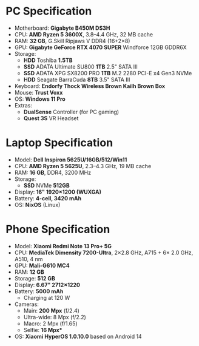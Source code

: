 # PC Specification

- Motherboard: **Gigabyte B450M DS3H**
- CPU: **AMD Ryzen 5 3600X**, 3.8–4.4 GHz, 32 MB cache
- RAM: **32 GB**, G.Skill Ripjaws V DDR4 (16+2×8)
- GPU: **Gigabyte GeForce RTX 4070 SUPER** Windforce 12GB GDDR6X
- Storage:
  - **HDD** Toshiba **1.5TB**
  - **SSD** ADATA Ultimate SU800 **1TB** 2.5" SATA III
  - **SSD** ADATA XPG SX8200 PRO **1TB** M.2 2280 PCI-E x4 Gen3 NVMe
  - **HDD** Seagate BarraCuda **8TB** 3.5" SATA III
- Keyboard: **Endorfy Thock Wireless Brown Kailh Brown Box**
- Mouse: **Trust Voxx**
- OS: **Windows 11 Pro**
- Extras:
  - **DualSense** Controller (for PC gaming)
  - **Quest 3S** VR Headset

# Laptop Specification

- Model: **Dell Inspiron 5625U/16GB/512/Win11**
- CPU: **AMD Ryzen 5 5625U**, 2.3–4.3 GHz, 19 MB cache
- RAM: **16 GB**, DDR4, 3200 MHz
- Storage:
  - **SSD** NVMe **512GB**
- Display: **16" 1920×1200 (WUXGA)**
- Battery: **4-cell, 3420 mAh**
- OS: **NixOS** (Linux)

# Phone Specification

- Model: **Xiaomi Redmi Note 13 Pro+ 5G**
- CPU: **MediaTek Dimensity 7200-Ultra**, 2×2.8 GHz, A715 + 6× 2.0 GHz, A510, 4 nm
- GPU: **Mali-G610 MC4**
- RAM: **12 GB**
- Storage: **512 GB**
- Display: **6.67" 2712×1220**
- Battery: **5000 mAh**
  - Charging at 120 W
- Cameras:
  - Main: **200 Mpx** (f/2.4)
  - Ultra-wide: 8 Mpx (f/2.2)
  - Macro: 2 Mpx (f/1.65)
  - Selfie: **16 Mpx\***
- OS: **Xiaomi HyperOS 1.0.10.0** based on Android 14

